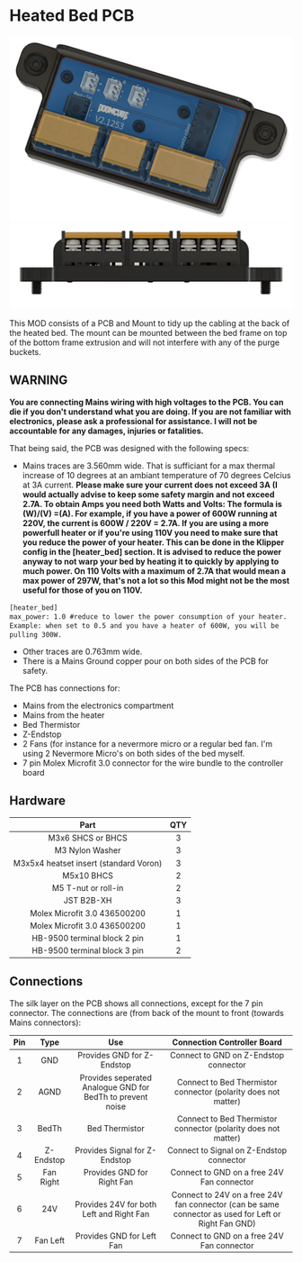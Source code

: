 # Heated Bed PCB

![PCB_overview](Images/overview.png)
![PCB_front](Images/front.png)

This MOD consists of a PCB and Mount to tidy up the cabling at the back of the heated bed.
The mount can be mounted between the bed frame on top of the bottom frame extrusion and will not interfere with any of the purge buckets.

## WARNING
**You are connecting Mains wiring with high voltages to the PCB. You can die if you don't understand what you are doing. If you are not familiar with electronics, please ask a professional for assistance. I will not be accountable for any damages, injuries or fatalities.**

That being said, the PCB was designed with the following specs:
- Mains traces are 3.560mm wide. That is sufficiant for a max thermal increase of 10 degrees at an ambiant temperature of 70 degrees Celcius at 3A current. **Please make sure your current does not exceed 3A (I would actually advise to keep some safety margin and not exceed 2.7A. To obtain Amps you need both Watts and Volts: The formula is (W)/(V) =(A). For example, if you have a power of 600W running at 220V, the current is 600W / 220V = 2.7A. If you are using a more powerfull heater or if you're using 110V you need to make sure that you reduce the power of your heater. This can be done in the Klipper config in the [heater_bed] section. It is advised to reduce the power anyway to not warp your bed by heating it to quickly by applying to much power. On 110 Volts with a maximum of 2.7A that would mean a max power of 297W, that's not a lot so this Mod might not be the most useful for those of you on 110V.**
```
[heater_bed]
max_power: 1.0 #reduce to lower the power consumption of your heater. Example: when set to 0.5 and you have a heater of 600W, you will be pulling 300W.
```
- Other traces are 0.763mm wide.
- There is a Mains Ground copper pour on both sides of the PCB for safety.

The PCB has connections for:
- Mains from the electronics compartment
- Mains from the heater
- Bed Thermistor
- Z-Endstop
- 2 Fans (for instance for a nevermore micro or a regular bed fan. I'm using 2 Nevermore Micro's on both sides of the bed myself.
- 7 pin Molex Microfit 3.0 connector for the wire bundle to the controller board

## Hardware
Part|QTY
|:---:|:---:|
M3x6 SHCS or BHCS|3
M3 Nylon Washer|3
M3x5x4 heatset insert (standard Voron)|3
M5x10 BHCS|2
M5 T-nut or roll-in|2
JST B2B-XH|3
Molex Microfit 3.0 436500200|1
Molex Microfit 3.0 436500200|1
HB-9500 terminal block 2 pin|1
HB-9500 terminal block 3 pin|2

## Connections
The silk layer on the PCB shows all connections, except for the 7 pin connector. 
The connections are (from back of the mount to front (towards Mains connectors):

Pin|Type|Use|Connection Controller Board
|:---:|:---:|:---:|:---:|
1|GND|Provides GND for Z-Endstop|Connect to GND on Z-Endstop connector
2|AGND|Provides seperated Analogue GND for BedTh to prevent noise|Connect to Bed Thermistor connector (polarity does not matter)
3|BedTh|Bed Thermistor|Connect to Bed Thermistor connector (polarity does not matter)
4|Z-Endstop|Provides Signal for Z-Endstop|Connect to Signal on Z-Endstop connector
5|Fan Right|Provides GND for Right Fan|Connect to GND on a free 24V Fan connector
6|24V|Provides 24V for both Left and Right Fan|Connect to 24V on a free 24V fan connector (can be same connector as used for Left or Right Fan GND)
7|Fan Left|Provides GND for Left Fan|Connect to GND on a free 24V Fan connector
